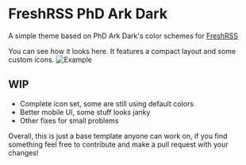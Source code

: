 # FreshRSS PhD Ark Dark

A simple theme based on PhD Ark Dark's color schemes for
[FreshRSS](https://freshrss.org)

You can see how it looks here. It features a compact layout and some
custom icons.
![Example](./thumbs/original.png)

## WIP

- Complete icon set, some are still using default colors
- Better mobile UI, some stuff looks janky
- Other fixes for small problems


Overall, this is just a base template anyone can work on, if you find
something feel free to contribute and make a pull request with your
changes!
